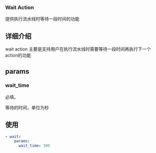 ### Wait Action

提供执行流水线时等待一段时间的功能

## 详细介绍

wait action 主要是支持用户在执行流水线时需要等待一段时间再执行下一个action的功能

## params

### wait_time

必填。

等待的时间，单位为秒

## 使用

```yml
- wait:
    params:
      wait_time: 300
```
